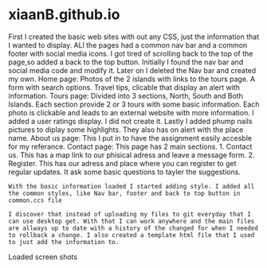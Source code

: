 # xiaanB.github.io
First I created the basic web sites with out any CSS, just the information that I wanted to display.
	ALl the pages had a common nav bar and a common footer with social media icons.
	I got tired of scrolling back to the top of the page,so added a back to the top button. 
	Initially I found the nav bar and social media code and modify it. Later on I deleted the Nav bar and created my own.
	Home page: Photos of the 2 islands with links to the tours page.
		A form with search options.
		Travel tips, clicable that display an alert with information.
	Tours page: Divided into 3 sections, North, South and Both Islands.
			    Each section provide 2 or 3 tours with some basic information. Each photo is clickable and leads to an external website with more information.
			    I added a user ratings display. I did not create it.
			    Lastly I added phump nails pictures to diplay some highlights. They also has on alert with the place name.
	About us page: This I put in to have the assignment easily accesble for my referance.
	Contact page: This page has 2 main sections.
					1. Contact us. This has a map link to our phisical adress and leave a message form.
					2. Register. This has our adress and place where you can register to get regular updates. It ask some basic questions to tayler the suggestions.

	With the basic information loaded I started adding style. I added all the common styles, like Nav bar, footer and back to top button in common.ccs file

	I discover that instead of uploading my files to git everyday that I can use desktop get. With that I can work anywhere and the main files are allways up to date with a history of the changed for when I needed to rollback a change. I also created a template html file that I used to just add the information to.

	
Loaded screen shots